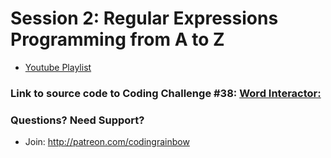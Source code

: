 # Session 2: Regular Expressions<br />Programming from A to Z
* [Youtube Playlist](https://www.youtube.com/watch?v=7DG3kCDx53c&index=1&list=PLRqwX-V7Uu6YEypLuls7iidwHMdCM6o2w)


### Link to source code to Coding Challenge #38: [Word Interactor:](https://github.com/CodingRainbow/Rainbow-Code/tree/master/challenges/CC_38_word_interactor)

### Questions? Need Support?
* Join: http://patreon.com/codingrainbow
